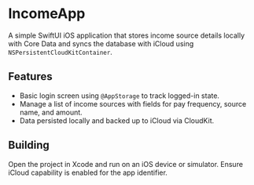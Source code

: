 # IncomeApp

A simple SwiftUI iOS application that stores income source details locally with Core Data and syncs the database with iCloud using `NSPersistentCloudKitContainer`.

## Features
- Basic login screen using `@AppStorage` to track logged-in state.
- Manage a list of income sources with fields for pay frequency, source name, and amount.
- Data persisted locally and backed up to iCloud via CloudKit.

## Building
Open the project in Xcode and run on an iOS device or simulator. Ensure iCloud capability is enabled for the app identifier.
